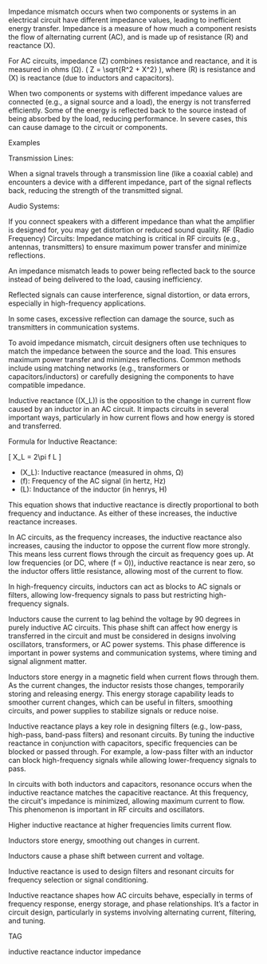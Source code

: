 Impedance mismatch occurs when two components or systems in an electrical circuit have different impedance values, leading to inefficient energy transfer. Impedance is a measure of how much a component resists the flow of alternating current (AC), and is made up of resistance (R) and reactance (X).

For AC circuits, impedance (Z) combines resistance and reactance, and it is measured in ohms (Ω).
\( Z = \sqrt{R^2 + X^2} \), where \(R\) is resistance and \(X\) is reactance (due to inductors and capacitors).

 When two components or systems with different impedance values are connected (e.g., a signal source and a load), the energy is not transferred efficiently.
 Some of the energy is reflected back to the source instead of being absorbed by the load, reducing performance. In severe cases, this can cause damage to the circuit or components.

Examples

Transmission Lines: 

When a signal travels through a transmission line (like a coaxial cable) and encounters a device with a different impedance, part of the signal reflects back, reducing the strength of the transmitted signal.

Audio Systems: 

If you connect speakers with a different impedance than what the amplifier is designed for, you may get distortion or reduced sound quality.
RF (Radio Frequency) Circuits: Impedance matching is critical in RF circuits (e.g., antennas, transmitters) to ensure maximum power transfer and minimize reflections.

An impedance mismatch leads to power being reflected back to the source instead of being delivered to the load, causing inefficiency.

Reflected signals can cause interference, signal distortion, or data errors, especially in high-frequency applications.

In some cases, excessive reflection can damage the source, such as transmitters in communication systems.

To avoid impedance mismatch, circuit designers often use techniques to match the impedance between the source and the load. This ensures maximum power transfer and minimizes reflections. Common methods include using matching networks (e.g., transformers or capacitors/inductors) or carefully designing the components to have compatible impedance.

Inductive reactance (\(X_L\)) is the opposition to the change in current flow caused by an inductor in an AC circuit. It impacts circuits in several important ways, particularly in how current flows and how energy is stored and transferred.

Formula for Inductive Reactance:

   \[
   X_L = 2\pi f L
   \]
   - \(X_L\): Inductive reactance (measured in ohms, Ω)
   - \(f\): Frequency of the AC signal (in hertz, Hz)
   - \(L\): Inductance of the inductor (in henrys, H)

   This equation shows that inductive reactance is directly proportional to both frequency and inductance. As either of these increases, the inductive reactance increases.

In AC circuits, as the frequency increases, the inductive reactance also increases, causing the inductor to oppose the current flow more strongly. This means less current flows through the circuit as frequency goes up.
At low frequencies (or DC, where \(f = 0\)), inductive reactance is near zero, so the inductor offers little resistance, allowing most of the current to flow.

In high-frequency circuits, inductors can act as blocks to AC signals or filters, allowing low-frequency signals to pass but restricting high-frequency signals.

Inductors cause the current to lag behind the voltage by 90 degrees in purely inductive AC circuits. This phase shift can affect how energy is transferred in the circuit and must be considered in designs involving oscillators, transformers, or AC power systems.
This phase difference is important in power systems and communication systems, where timing and signal alignment matter.

Inductors store energy in a magnetic field when current flows through them. As the current changes, the inductor resists those changes, temporarily storing and releasing energy.
This energy storage capability leads to smoother current changes, which can be useful in filters, smoothing circuits, and power supplies to stabilize signals or reduce noise.

Inductive reactance plays a key role in designing filters (e.g., low-pass, high-pass, band-pass filters) and resonant circuits. By tuning the inductive reactance in conjunction with capacitors, specific frequencies can be blocked or passed through.
For example, a low-pass filter with an inductor can block high-frequency signals while allowing lower-frequency signals to pass.

In circuits with both inductors and capacitors, resonance occurs when the inductive reactance matches the capacitive reactance. At this frequency, the circuit's impedance is minimized, allowing maximum current to flow. This phenomenon is important in RF circuits and oscillators.

Higher inductive reactance at higher frequencies limits current flow.

Inductors store energy, smoothing out changes in current.

Inductors cause a phase shift between current and voltage.

Inductive reactance is used to design filters and resonant circuits for frequency selection or signal conditioning.

Inductive reactance shapes how AC circuits behave, especially in terms of frequency response, energy storage, and phase relationships. It’s a factor in circuit design, particularly in systems involving alternating current, filtering, and tuning.

TAG

inductive reactance
inductor
impedance
